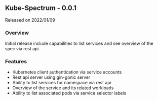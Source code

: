 ## Kube-Spectrum - 0.0.1

Released on 2022/01/09

### Overview
Initial release include capabilities to list services and see overview of the spec via rest api.

### Features
- Kubernetes client authentication via service accounts
- Rest api server using gin-gonic server
- Ability to list services for namespace via rest api
- Overview of the service and its related workloads
- Ability to list associated pods via service selector labels
